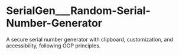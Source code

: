 # SerialGen___Random-Serial-Number-Generator
A secure serial number generator with clipboard, customization, and accessibility, following OOP principles.
